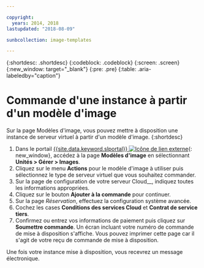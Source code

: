 ```yaml
---

copyright:
  years: 2014, 2018
lastupdated: "2018-08-09"

sunbcollection: image-templates

---
```


{:shortdesc: .shortdesc}
{:codeblock: .codeblock}
{:screen: .screen}
{:new_window: target="_blank"}
{:pre: .pre}
{:table: .aria-labeledby="caption"}


# Commande d'une instance à partir d'un modèle d'image

Sur la page Modèles d'image, vous pouvez mettre à disposition une instance de serveur virtuel à partir d'un modèle d'image.
{:shortdesc}

1. Dans le portail [{{site.data.keyword.slportal}} ![Icône de lien externe](../../icons/launch-glyph.svg "Icône de lien externe")](https://control.softlayer.com/){: new_window}, accédez à la page **Modèles d'image** en sélectionnant **Unités > Gérer > Images**.
2. Cliquez sur le menu **Actions** pour le modèle d'image à utiliser puis sélectionnez le type de serveur virtuel que vous souhaitez commander.
3. Sur la page de configuration de votre serveur Cloud__, indiquez toutes les informations appropriées.
4. Cliquez sur le bouton **Ajouter à la commande** pour continuer.
5. Sur la page _Réservation_, effectuez la configuration système avancée.
6. Cochez les cases **Conditions des services Cloud** et **Contrat de service tiers**.
7. Confirmez ou entrez vos informations de paiement puis cliquez sur **Soumettre commande**. Un écran incluant votre numéro de commande de mise à disposition s'affiche. Vous pouvez imprimer cette page car il s'agit de votre reçu de commande de mise à disposition.

Une fois votre instance mise à disposition, vous recevrez un message électronique.
